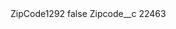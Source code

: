 <?xml version="1.0" encoding="UTF-8"?>
<CustomMetadata xmlns="http://soap.sforce.com/2006/04/metadata" xmlns:xsi="http://www.w3.org/2001/XMLSchema-instance" xmlns:xsd="http://www.w3.org/2001/XMLSchema">
    <label>ZipCode1292</label>
    <protected>false</protected>
    <values>
        <field>Zipcode__c</field>
        <value xsi:type="xsd:string">22463</value>
    </values>
</CustomMetadata>
